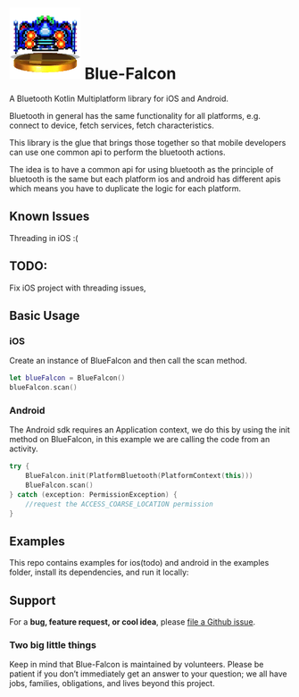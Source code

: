 # ![Blue Falcon](bluefalcon.png) Blue-Falcon

A Bluetooth Kotlin Multiplatform library for iOS and Android. 

Bluetooth in general has the same functionality for all platforms, e.g. connect to device, fetch services, fetch characteristics.

This library is the glue that brings those together so that mobile developers can use one common api to perform the bluetooth actions.

The idea is to have a common api for using bluetooth as the principle of bluetooth is the same but each platform ios and android has different apis which means you have to duplicate the logic for each platform.

## Known Issues

Threading in iOS :(

## TODO:

Fix iOS project with threading issues,

## Basic Usage

### iOS

Create an instance of BlueFalcon and then call the scan method.

```swift
let blueFalcon = BlueFalcon()
blueFalcon.scan()
```

### Android

The Android sdk requires an Application context, we do this by using the init method on BlueFalcon, in this example we are calling the code from an activity.

```kotlin
try {
    BlueFalcon.init(PlatformBluetooth(PlatformContext(this)))
    BlueFalcon.scan()
} catch (exception: PermissionException) {
    //request the ACCESS_COARSE_LOCATION permission
}
```

## Examples

This repo contains examples for ios(todo) and android in the examples folder, install its dependencies, and run it locally:

## Support

For a **bug, feature request, or cool idea**, please [file a Github issue](https://github.com/Reedyuk/blue-falcon/issues/new).

### Two big little things

Keep in mind that Blue-Falcon is maintained by volunteers. Please be patient if you don’t immediately get an answer to your question; we all have jobs, families, obligations, and lives beyond this project.
